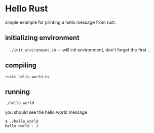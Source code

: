# Hello Rust #

simple example for printing a hello message from rust.

## initializing environment ##

`. ./init_environment.sh` -- will init environment, don't forget the first `.`

## compiling ##

`rustc hello_world.rs`

## running ##

`./hello_world`

you should see the hello world message

```sh
$ ./hello_world
hello world : )
```

